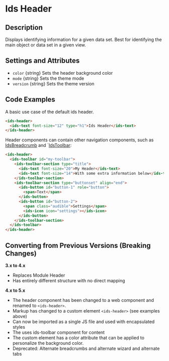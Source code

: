 # Ids Header

## Description

Displays identifying information for a given data set. Best for identifying the main object or data set in a given view.

## Settings and Attributes

- `color` {string} Sets the header background color
- `mode` {string} Sets the theme mode
- `version` {string} Sets the theme version

## Code Examples

A basic use case of the default ids header.
```html
<ids-header>
  <ids-text font-size="12" type="h1">Ids Header</ids-text>
</ids-header>
```
Header components can contain other navigation components, such as [IdsBreadcrumb](../ids-breadcrumb/README.md) and `[IdsToolbar](../ids-toolbar/README.md):

```html
<ids-header>
  <ids-toolbar id="my-toolbar">
    <ids-toolbar-section type="title">
      <ids-text font-size="20">My Header</ids-text>
      <ids-text font-size="14">With some extra information below</ids-text>
    </ids-toolbar-section>
    <ids-toolbar-section type="buttonset" align="end">
      <ids-button id="button-1" role="button">
        <span>Text</span>
      </ids-button>
      <ids-button id="button-2">
        <span class="audible">Settings</span>
        <ids-icon icon="settings"></ids-icon>
      </ids-button>
    </ids-toolbar-section>
  </ids-toolbar>
</ids-header>
```

## Converting from Previous Versions (Breaking Changes)

**3.x to 4.x**
- Replaces Module Header
- Has entirely different structure with no direct mapping

**4.x to 5.x**
- The header component has been changed to a web component and renamed to `<ids-header>`.
- Markup has changed to a custom element `<ids-header>` (see examples above)
- Can now be imported as a single JS file and used with encapsulated styles
- The uses ids-toolbar component for content
- The <ids-header></ids-header> custom element has a color attribute that can be applied to personalize the background color.
- Deprecated: Alternate breadcrumbs and alternate wizard and alternate tabs
